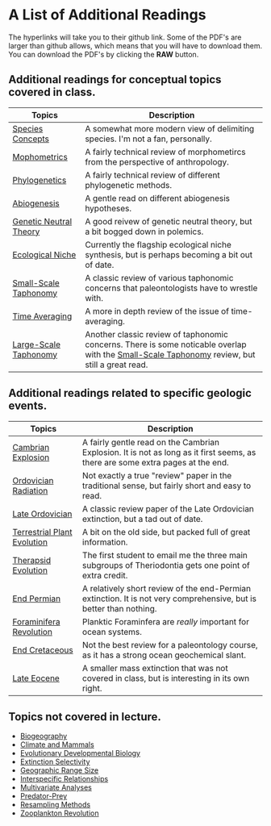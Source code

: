 # A List of Additional Readings

The hyperlinks will take you to their github link. Some of the PDF's are larger than github allows, which means that you will have to download them. You can download the PDF's by clicking the **RAW** button.

## Additional readings for conceptual topics covered in class.

Topics | Description
--------- | ----------
[Species Concepts](https://github.com/aazaff/paleobiologyWebsite/blob/master/AdditionalReading/Species%20Concepts.pdf) | A somewhat more modern view of delimiting species. I'm not a fan, personally.
[Mophometrics](https://github.com/aazaff/paleobiologyWebsite/blob/master/AdditionalReading/Morphometrics) | A fairly technical review of morphometircs from the perspective of anthropology.
[Phylogenetics](https://github.com/aazaff/paleobiologyWebsite/blob/master/AdditionalReading/Phylogenetics.pdf) | A  fairly technical review of different phylogenetic methods.
[Abiogenesis](https://github.com/aazaff/paleobiologyWebsite/blob/master/AdditionalReading/Abiogenesis.pdf) | A gentle read on different abiogenesis hypotheses.
[Genetic Neutral Theory](https://github.com/aazaff/paleobiologyWebsite/blob/master/AdditionalReading/Genetic%20Neutral%20Theory.pdf) | A good reivew of genetic neutral theory, but a bit bogged down in polemics.
[Ecological Niche](https://github.com/aazaff/paleobiologyWebsite/blob/master/AdditionalReading/Ecological%20Niche.pdf) | Currently the flagship ecological niche synthesis, but is perhaps becoming a bit out of date.
[Small-Scale Taphonomy](https://github.com/aazaff/paleobiologyWebsite/blob/master/AdditionalReading/Small%20Scale%20Taphonomy.pdf) | A classic review of various taphonomic concerns that paleontologists have to wrestle with.
[Time Averaging](https://github.com/aazaff/paleobiologyWebsite/blob/master/AdditionalReading/Time%20Averaging.pdf) | A more in depth review of the issue of time-averaging.
[Large-Scale Taphonomy](https://github.com/aazaff/paleobiologyWebsite/blob/master/AdditionalReading/Large%20Scale%20Taphonomy.pdf) | Another classic review of taphonomic concerns. There is some noticable overlap with the [Small-Scale Taphonomy](https://github.com/aazaff/paleobiologyWebsite/blob/master/AdditionalReading/Small%20Scale%20Taphonomy.pdf) review, but still a great read.

## Additional readings related to specific geologic events.

Topics | Description
--------- | ----------
[Cambrian Explosion](https://github.com/aazaff/paleobiologyWebsite/blob/master/AdditionalReading/Cambrian%20Explosion.pdf) | A fairly gentle read on the Cambrian Explosion. It is not as long as it first seems, as there are some extra pages at the end.
[Ordovician Radiation](https://github.com/aazaff/paleobiologyWebsite/blob/master/AdditionalReading/Ordovician%20Radiation.pdf) | Not exactly a true "review" paper in the traditional sense, but fairly short and easy to read.
[Late Ordovician](https://github.com/aazaff/paleobiologyWebsite/blob/master/AdditionalReading/Late%20Ordovician.pdf) | A classic review paper of the Late Ordovician extinction, but a tad out of date.
[Terrestrial Plant Evolution](https://github.com/aazaff/paleobiologyWebsite/blob/master/AdditionalReading/Terrestrial%20Plant%20Evolution.pdf) | A bit on the old side, but packed full of great information.
[Therapsid Evolution](https://github.com/aazaff/paleobiologyWebsite/blob/master/AdditionalReading/Therapsid%20Evolution.pdf) | The first student to email me the three main subgroups of Theriodontia gets one point of extra credit.
[End Permian](https://github.com/aazaff/paleobiologyWebsite/blob/master/AdditionalReading/End%20Permian.pdf) | A relatively short review of the end-Permian extinction. It is not very comprehensive, but is better than nothing.
[Foraminifera Revolution](https://github.com/aazaff/paleobiologyWebsite/blob/master/AdditionalReading/Planktic%20Foram%20Revolution.pdf) | Planktic Foraminfera are *really* important for ocean systems.
[End Cretaceous](https://github.com/aazaff/paleobiologyWebsite/blob/master/AdditionalReading/End%20Cretaceous.pdf) | Not the best review for a paleontology course, as it has a strong ocean geochemical slant.
[Late Eocene](https://github.com/aazaff/paleobiologyWebsite/blob/master/AdditionalReading/Late%20Eocene.pdf) | A smaller mass extinction that was not covered in class, but is interesting in its own right.

## Topics not covered in lecture.

+ [Biogeography](https://github.com/aazaff/paleobiologyWebsite/blob/master/AdditionalReading/Biogeography.pdf)
+ [Climate and Mammals](https://github.com/aazaff/paleobiologyWebsite/blob/master/AdditionalReading/Climate%20and%20Mammals.pdf)
+ [Evolutionary Developmental Biology](https://github.com/aazaff/paleobiologyWebsite/blob/master/Evolutionary%20Developmental%20Biology.pdf)
+ [Extinction Selectivity](https://github.com/aazaff/paleobiologyWebsite/blob/master/AdditionalReading/Extintion%20Selectivity.pdf)
+ [Geographic Range Size](https://github.com/aazaff/paleobiologyWebsite/blob/master/AdditionalReading/Geographic%20Range%20Size.pdf)
+ [Interspecific Relationships](https://github.com/aazaff/paleobiologyWebsite/blob/master/AdditionalReading/Interspecific%20Relationships.pdf)
+ [Multivariate Analyses](https://github.com/aazaff/paleobiologyWebsite/blob/master/AdditionalReading/Multivariate%20Analyses.pdf)
+ [Predator-Prey](https://github.com/aazaff/paleobiologyWebsite/blob/master/AdditionalReading/Predator-Prey.pdf)
+ [Resampling Methods](https://github.com/aazaff/paleobiologyWebsite/blob/master/AdditionalReading/Resampling%20Methods.pdf)
+ [Zooplankton Revolution](https://github.com/aazaff/paleobiologyWebsite/blob/master/AdditionalReading/Zooplankton%20Revolution.pdf)
